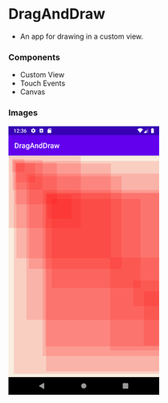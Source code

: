 # DragAndDraw

- An app for drawing in a custom view.

### Components
 
- Custom View
- Touch Events
- Canvas

### Images

<img src="images/draw.png" width="300">
